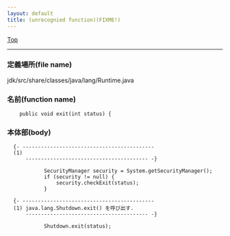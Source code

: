 ```yaml
---
layout: default
title: (unrecognied function)(FIXME!)
---
```

[Top](../index.html)

--- 
### 定義場所(file name)
jdk/src/share/classes/java/lang/Runtime.java

### 名前(function name)
```
    public void exit(int status) {
```

### 本体部(body)
```
  {- -------------------------------------------
  (1) 
      ---------------------------------------- -}

	        SecurityManager security = System.getSecurityManager();
	        if (security != null) {
	            security.checkExit(status);
	        }

  {- -------------------------------------------
  (1) java.lang.Shutdown.exit() を呼び出す.
      ---------------------------------------- -}

	        Shutdown.exit(status);
	
```


